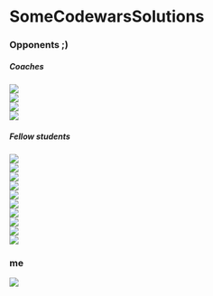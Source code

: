 # SomeCodewarsSolutions

### Opponents ;)
##### Coaches
[![](https://www.codewars.com/users/bartfastiel/badges/small?theme=light)](https://www.codewars.com/users/bartfastiel)  
[![](https://www.codewars.com/users/Flooooooooooorian/badges/small?theme=light)](https://www.codewars.com/users/Flooooooooooorian)  
[![](https://www.codewars.com/users/Skotti/badges/small?theme=light)](https://www.codewars.com/users/Skotti)  
[![](https://www.codewars.com/users/ZeshanShahid79/badges/small?theme=light)](https://www.codewars.com/users/ZeshanShahid79)  

##### Fellow students
[![](https://www.codewars.com/users/ryliecc/badges/small?theme=light)](https://www.codewars.com/users/ryliecc)  
[![](https://www.codewars.com/users/FraFle68/badges/small?theme=light)](https://www.codewars.com/users/FraFle68)  
[![](https://www.codewars.com/users/UlrikeWerner/badges/small?theme=light)](https://www.codewars.com/users/UlrikeWerner)  
[![](https://www.codewars.com/users/WeiMingTay/badges/small?theme=light)](https://www.codewars.com/users/WeiMingTay)  
[![](https://www.codewars.com/users/dennfa/badges/small?theme=light)](https://www.codewars.com/users/dennfa)  
[![](https://www.codewars.com/users/Joshu4l/badges/small?theme=light)](https://www.codewars.com/users/Joshu4l)  
[![](https://www.codewars.com/users/Sp1derL1ly/badges/small?theme=light)](https://www.codewars.com/users/Sp1derL1ly)  
[![](https://www.codewars.com/users/LTschapalda/badges/small?theme=light)](https://www.codewars.com/users/LTschapalda)  
[![](https://www.codewars.com/users/Dornka/badges/small?theme=light)](https://www.codewars.com/users/Dornka)  
[![](https://www.codewars.com/users/JoergWolff/badges/small?theme=light)](https://www.codewars.com/users/JoergWolff)  

### me
[![](https://www.codewars.com/users/Hendrik2319/badges/small?theme=light)](https://www.codewars.com/users/Hendrik2319)

<!-- Dummy Text 1 -->